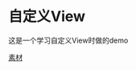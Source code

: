 # 自定义View

这是一个学习自定义View时做的demo

[素材](http://obxuyvzqu.bkt.clouddn.com/%E8%87%AA%E5%AE%9A%E4%B9%89View%E7%B4%A0%E6%9D%90.mp4 "演示小视频")
